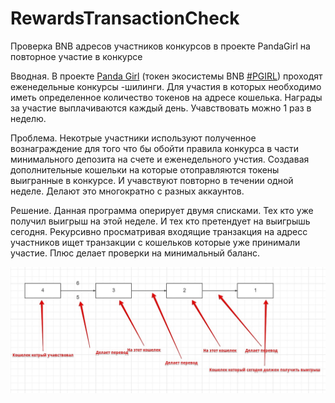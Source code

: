 # RewardsTransactionCheck
Проверка BNB адресов участников конкурсов в проекте PandaGirl на повторное участие в конкурсе

Вводная.
В проекте [Panda Girl](https://t.me/PandaGirlToken) (токен экосистемы BNB [#PGIRL](https://coinmarketcap.com/currencies/panda-girl/)) проходят еженедельные конкурсы -шилинги.
Для участия в которых необходимо иметь определенное количество токенов на адресе кошелька.
Награды за участие выплачиваются каждый день. 
Учавствовать можно 1 раз в неделю.

Проблема.
Некотрые участники используют полученное вознаграждение для того что бы обойти правила конкурса в части минимального депозита на счете и еженедельного учстия.
Создавая дополнительные кошельки на которые отоправляются токены выигранные в конкурсе. И учавствуют повторно в течении одной неделе.
Делают это многократно с разных аккаунтов.

Решение. 
Данная программа оперирует двумя списками.
Тех кто уже получил выигрыш на этой неделе. И тех кто претендует на выигрышь сегодня.
Рекурсивно просматривая входящие транзакция на адресс участников ищет транзакции с кошельков которые уже принимали участие.
Плюс делает проверки на минимальный баланс. 

![img.jpg](img.jpg)


